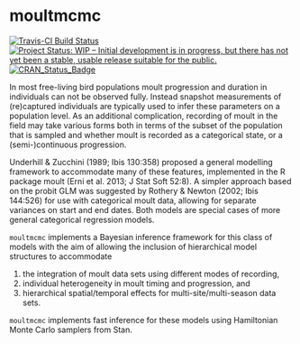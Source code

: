 # moultmcmc

[![Travis-CI Build
Status](https://api.travis-ci.org/pboesu/moultmcmc.svg?branch=master)](https://travis-ci.org/pboesu/moultmcmc)
[![Project Status: WIP – Initial development is in progress, but there has not yet been a stable, usable release suitable for the public.](https://www.repostatus.org/badges/latest/wip.svg)](https://www.repostatus.org/#wip)
[![CRAN\_Status\_Badge](http://www.r-pkg.org/badges/version/moultmcmc)]()


In most free-living bird populations moult progression and duration in individuals can not be observed fully.
Instead snapshot measurements of (re)captured individuals are typically used to infer these parameters on a population level.
As an additional complication, recording of moult in the field may take various forms both in terms of the subset of the population that is sampled and whether moult is recorded as a categorical state, or a (semi-)continuous progression.

Underhill & Zucchini (1989; Ibis 130:358) proposed a general modelling framework to accommodate many of these features, implemented in the R package moult (Erni et al. 2013; J Stat Soft 52:8).
A simpler approach based on the probit GLM was suggested by Rothery & Newton (2002; Ibis 144:526) for use with categorical moult data, allowing for separate variances on start and end dates.
Both models are special cases of more general categorical regression models.    

`moultmcmc` implements a Bayesian inference framework for this class of models with the aim of allowing the inclusion of hierarchical model structures to accommodate 
1) the integration of moult data sets using different modes of recording, 
2) individual heterogeneity in moult timing and progression, and 
3) hierarchical spatial/temporal effects for multi-site/multi-season data sets.

`moultmcmc` implements fast inference for these models using Hamiltonian Monte Carlo samplers from Stan. 
